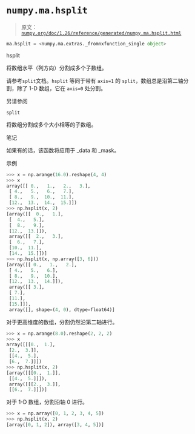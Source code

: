 # `numpy.ma.hsplit`

> 原文：[`numpy.org/doc/1.26/reference/generated/numpy.ma.hsplit.html`](https://numpy.org/doc/1.26/reference/generated/numpy.ma.hsplit.html)

```py
ma.hsplit = <numpy.ma.extras._fromnxfunction_single object>
```

hsplit

将数组水平（列方向）分割成多个子数组。

请参考`split`文档。`hsplit` 等同于带有 `axis=1` 的 `split`，数组总是沿第二轴分割，除了 1-D 数组，它在 `axis=0` 处分割。

另请参阅

`split`

将数组分割成多个大小相等的子数组。

笔记

如果有的话，该函数将应用于 _data 和 _mask。

示例

```py
>>> x = np.arange(16.0).reshape(4, 4)
>>> x
array([[ 0.,   1.,   2.,   3.],
 [ 4.,   5.,   6.,   7.],
 [ 8.,   9.,  10.,  11.],
 [12.,  13.,  14.,  15.]])
>>> np.hsplit(x, 2)
[array([[  0.,   1.],
 [  4.,   5.],
 [  8.,   9.],
 [12.,  13.]]),
 array([[  2.,   3.],
 [  6.,   7.],
 [10.,  11.],
 [14.,  15.]])]
>>> np.hsplit(x, np.array([3, 6]))
[array([[ 0.,   1.,   2.],
 [ 4.,   5.,   6.],
 [ 8.,   9.,  10.],
 [12.,  13.,  14.]]),
 array([[ 3.],
 [ 7.],
 [11.],
 [15.]]),
 array([], shape=(4, 0), dtype=float64)] 
```

对于更高维度的数组，分割仍然沿第二轴进行。

```py
>>> x = np.arange(8.0).reshape(2, 2, 2)
>>> x
array([[[0.,  1.],
 [2.,  3.]],
 [[4.,  5.],
 [6.,  7.]]])
>>> np.hsplit(x, 2)
[array([[[0.,  1.]],
 [[4.,  5.]]]),
 array([[[2.,  3.]],
 [[6.,  7.]]])] 
```

对于 1-D 数组，分割沿轴 0 进行。

```py
>>> x = np.array([0, 1, 2, 3, 4, 5])
>>> np.hsplit(x, 2)
[array([0, 1, 2]), array([3, 4, 5])] 
```
